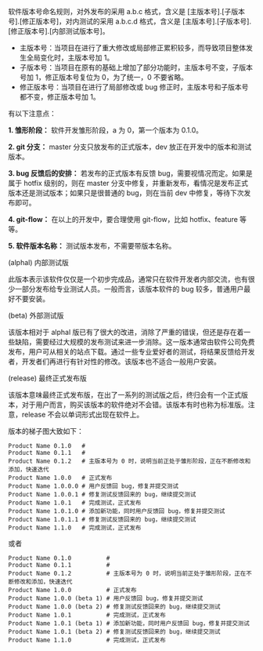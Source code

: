 软件版本号命名规则，对外发布的采用 a.b.c 格式，含义是 [主版本号].[子版本号].[修正版本号]，对内测试的采用 a.b.c.d 格式，含义是 [主版本号].[子版本号].[修正版本号].[内部测试版本号]。

- 主版本号：当项目在进行了重大修改或局部修正累积较多，而导致项目整体发生全局变化时，主版本号加 1。
- 子版本号：当项目在原有的基础上增加了部分功能时，主版本号不变，子版本号加 1，修正版本号复位为 0，为了统一，0 不要省略。
- 修正版本号：当项目在进行了局部修改或 bug 修正时，主版本号和子版本号都不变，修正版本号加 1。

有以下注意点：

**1. 雏形阶段：** 软件开发雏形阶段，a 为 0，第一个版本为 0.1.0。

**2. git 分支：** master 分支只放发布的正式版本，dev 放正在开发中的版本和测试版本。

**3. bug 反馈后的安排：** 若发布的正式版本有反馈 bug，需要视情况而定。如果是属于 hotfix 级别的，则在 master 分支中修复，并重新发布，看情况是发布正式版本还是测试版本；如果只是很普通的 bug，则在当前 dev 中修复，等待下次发布即可。

**4. git-flow：** 在以上的开发中，要合理使用 git-flow，比如 hotfix、feature 等等。

**5. 软件版本名称：** 测试版本发布，不需要带版本名称。

(alphal) 内部测试版

此版本表示该软件仅仅是一个初步完成品，通常只在软件开发者内部交流，也有很少一部分发布给专业测试人员。一般而言，该版本软件的 bug 较多，普通用户最好不要安装。

(beta) 外部测试版

该版本相对于 alphal 版已有了很大的改进，消除了严重的错误，但还是存在着一些缺陷，需要经过大规模的发布测试来进一步消除。这一版本通常由软件公司免费发布，用户可从相关的站点下载。通过一些专业爱好者的测试，将结果反馈给开发者，开发者们再进行有针对性的修改。该版本也不适合一般用户安装。

(release) 最终正式发布版

该版本意味最终正式发布版，在出了一系列的测试版之后，终归会有一个正式版本，对于用户而言，购买该版本的软件绝对不会错。该版本有时也称为标准版。注意，release 不会以单词形式出现在软件上。

版本的梯子图大致如下：

```
Product Name 0.1.0   #
Product Name 0.1.1   #
Product Name 0.1.2   # 主版本号为 0 时，说明当前正处于雏形阶段，正在不断修改和添加，快速迭代
Product Name 1.0.0   # 正式发布
Product Name 1.0.0.0 # 用户反馈回 bug，修复并提交测试
Product Name 1.0.0.1 # 修复测试反馈回来的 bug，继续提交测试
Product Name 1.0.1   # 完成测试，正式发布
Product Name 1.0.1.0 # 添加新功能，同时用户反馈回 bug，修复并提交测试
Product Name 1.0.1.1 # 修复测试反馈回来的 bug，继续提交测试
Product Name 1.1.0   # 完成测试，正式发布
```

或者

```
Product Name 0.1.0          #
Product Name 0.1.1          #
Product Name 0.1.2          # 主版本号为 0 时，说明当前正处于雏形阶段，正在不断修改和添加，快速迭代
Product Name 1.0.0          # 正式发布
Product Name 1.0.0 (beta 1) # 用户反馈回 bug，修复并提交测试
Product Name 1.0.0 (beta 2) # 修复测试反馈回来的 bug，继续提交测试
Product Name 1.0.1          # 完成测试，正式发布
Product Name 1.0.1 (beta 1) # 添加新功能，同时用户反馈回 bug，修复并提交测试
Product Name 1.0.1 (beta 2) # 修复测试反馈回来的 bug，继续提交测试
Product Name 1.1.0          # 完成测试，正式发布
```
